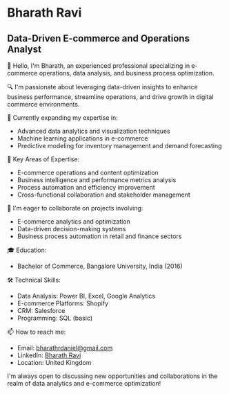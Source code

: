 # Bharath Ravi

## Data-Driven E-commerce and Operations Analyst

👋 Hello, I'm Bharath, an experienced professional specializing in e-commerce operations, data analysis, and business process optimization.

🔍 I'm passionate about leveraging data-driven insights to enhance business performance, streamline operations, and drive growth in digital commerce environments.

🌱 Currently expanding my expertise in:
- Advanced data analytics and visualization techniques
- Machine learning applications in e-commerce
- Predictive modeling for inventory management and demand forecasting

💼 Key Areas of Expertise:
- E-commerce operations and content optimization
- Business intelligence and performance metrics analysis
- Process automation and efficiency improvement
- Cross-functional collaboration and stakeholder management

🤝 I'm eager to collaborate on projects involving:
- E-commerce analytics and optimization
- Data-driven decision-making systems
- Business process automation in retail and finance sectors

🎓 Education:
- Bachelor of Commerce, Bangalore University, India (2016)

🛠️ Technical Skills:
- Data Analysis: Power BI, Excel, Google Analytics
- E-commerce Platforms: Shopify
- CRM: Salesforce
- Programming: SQL (basic)

📫 How to reach me:
- Email: [bharathrdaniel@gmail.com](mailto:bharathrdaniel@gmail.com)
- LinkedIn: [Bharath Ravi](https://www.linkedin.com/in/bharath-r-714469143)
- Location: United Kingdom

I'm always open to discussing new opportunities and collaborations in the realm of data analytics and e-commerce optimization!
